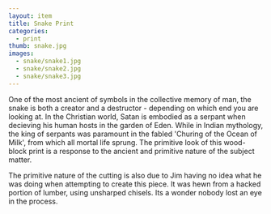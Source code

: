 ```yaml
---
layout: item
title: Snake Print
categories:
  - print
thumb: snake.jpg
images:
  - snake/snake1.jpg
  - snake/snake2.jpg
  - snake/snake3.jpg
---
```




One of the most ancient of symbols in the collective memory of man, the snake is both a creator and a destructor - depending on which end you are looking at. In the Christian world, Satan is embodied as a serpant when decieving his human hosts in the garden of Eden. While in Indian mythology, the king of serpants was paramount in the fabled 'Churing of the Ocean of Milk', from which all mortal life sprung. The primitive look of this wood-block print is a response to the ancient and primitive nature of the subject matter.

The primitive nature of the cutting is also due to Jim having no idea what he was doing when attempting to create this piece. It was hewn from a hacked portion of lumber, using unsharped chisels. Its a wonder nobody lost an eye in the process.
